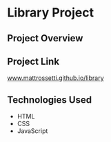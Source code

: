 # Library Project

## Project Overview

## Project Link
www.mattrossetti.github.io/library

## Technologies Used
- HTML
- CSS
- JavaScript